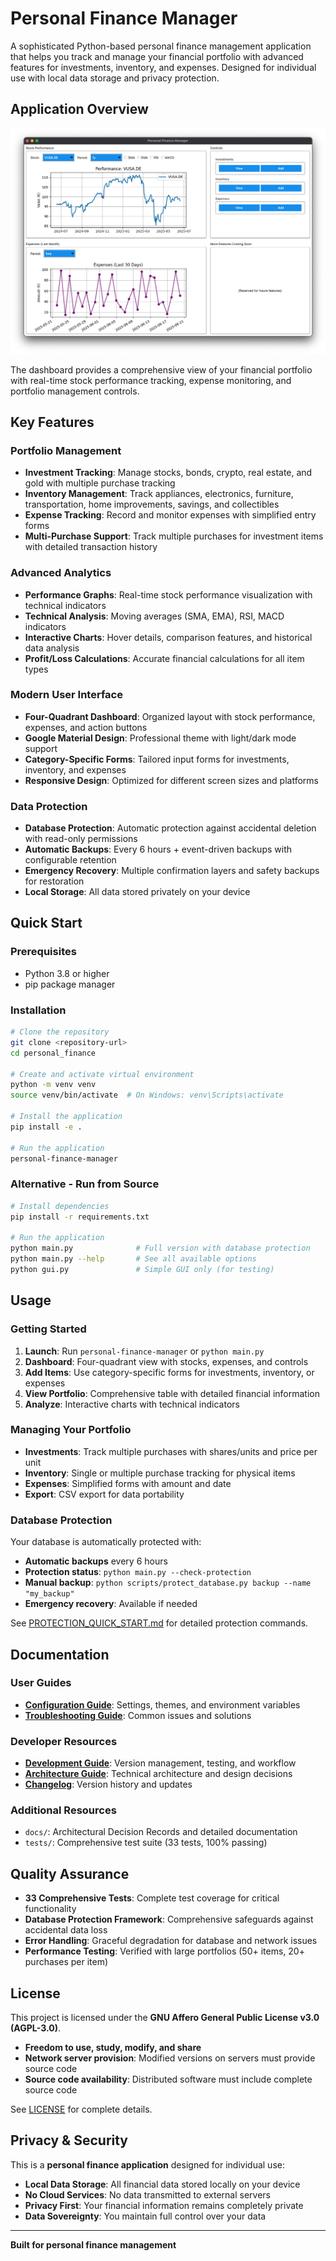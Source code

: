 # Personal Finance Manager

A sophisticated Python-based personal finance management application that helps you track and manage your financial portfolio with advanced features for investments, inventory, and expenses. Designed for individual use with local data storage and privacy protection.

## Application Overview
![Personal Finance Manager Dashboard](docs/images/dashboard_0.2.0.png)

The dashboard provides a comprehensive view of your financial portfolio with real-time stock performance tracking, expense monitoring, and portfolio management controls.

## Key Features

### Portfolio Management
- **Investment Tracking**: Manage stocks, bonds, crypto, real estate, and gold with multiple purchase tracking
- **Inventory Management**: Track appliances, electronics, furniture, transportation, home improvements, savings, and collectibles
- **Expense Tracking**: Record and monitor expenses with simplified entry forms
- **Multi-Purchase Support**: Track multiple purchases for investment items with detailed transaction history

### Advanced Analytics
- **Performance Graphs**: Real-time stock performance visualization with technical indicators
- **Technical Analysis**: Moving averages (SMA, EMA), RSI, MACD indicators
- **Interactive Charts**: Hover details, comparison features, and historical data analysis
- **Profit/Loss Calculations**: Accurate financial calculations for all item types

### Modern User Interface
- **Four-Quadrant Dashboard**: Organized layout with stock performance, expenses, and action buttons
- **Google Material Design**: Professional theme with light/dark mode support
- **Category-Specific Forms**: Tailored input forms for investments, inventory, and expenses
- **Responsive Design**: Optimized for different screen sizes and platforms

### Data Protection
- **Database Protection**: Automatic protection against accidental deletion with read-only permissions
- **Automatic Backups**: Every 6 hours + event-driven backups with configurable retention
- **Emergency Recovery**: Multiple confirmation layers and safety backups for restoration
- **Local Storage**: All data stored privately on your device

## Quick Start

### Prerequisites
- Python 3.8 or higher
- pip package manager

### Installation
```bash
# Clone the repository
git clone <repository-url>
cd personal_finance

# Create and activate virtual environment
python -m venv venv
source venv/bin/activate  # On Windows: venv\Scripts\activate

# Install the application
pip install -e .

# Run the application
personal-finance-manager
```

### Alternative - Run from Source
```bash
# Install dependencies
pip install -r requirements.txt

# Run the application
python main.py              # Full version with database protection
python main.py --help       # See all available options
python gui.py               # Simple GUI only (for testing)
```

## Usage

### Getting Started
1. **Launch**: Run `personal-finance-manager` or `python main.py`
2. **Dashboard**: Four-quadrant view with stocks, expenses, and controls
3. **Add Items**: Use category-specific forms for investments, inventory, or expenses
4. **View Portfolio**: Comprehensive table with detailed financial information
5. **Analyze**: Interactive charts with technical indicators

### Managing Your Portfolio
- **Investments**: Track multiple purchases with shares/units and price per unit
- **Inventory**: Single or multiple purchase tracking for physical items
- **Expenses**: Simplified forms with amount and date
- **Export**: CSV export for data portability

### Database Protection
Your database is automatically protected with:
- **Automatic backups** every 6 hours
- **Protection status**: `python main.py --check-protection`
- **Manual backup**: `python scripts/protect_database.py backup --name "my_backup"`
- **Emergency recovery**: Available if needed

See [PROTECTION_QUICK_START.md](PROTECTION_QUICK_START.md) for detailed protection commands.

## Documentation

### User Guides
- **[Configuration Guide](CONFIGURATION.md)**: Settings, themes, and environment variables
- **[Troubleshooting Guide](TROUBLESHOOTING.md)**: Common issues and solutions

### Developer Resources
- **[Development Guide](DEVELOPMENT.md)**: Version management, testing, and workflow
- **[Architecture Guide](ARCHITECTURE.md)**: Technical architecture and design decisions
- **[Changelog](CHANGELOG.md)**: Version history and updates

### Additional Resources
- `docs/`: Architectural Decision Records and detailed documentation
- `tests/`: Comprehensive test suite (33 tests, 100% passing)

## Quality Assurance
- **33 Comprehensive Tests**: Complete test coverage for critical functionality
- **Database Protection Framework**: Comprehensive safeguards against accidental data loss
- **Error Handling**: Graceful degradation for database and network issues
- **Performance Testing**: Verified with large portfolios (50+ items, 20+ purchases per item)

## License

This project is licensed under the **GNU Affero General Public License v3.0 (AGPL-3.0)**.

- **Freedom to use, study, modify, and share**
- **Network server provision**: Modified versions on servers must provide source code
- **Source code availability**: Distributed software must include complete source code

See [LICENSE](LICENSE) for complete details.

## Privacy & Security

This is a **personal finance application** designed for individual use:
- **Local Data Storage**: All financial data stored locally on your device
- **No Cloud Services**: No data transmitted to external servers
- **Privacy First**: Your financial information remains completely private
- **Data Sovereignty**: You maintain full control over your data

---

**Built for personal finance management**

